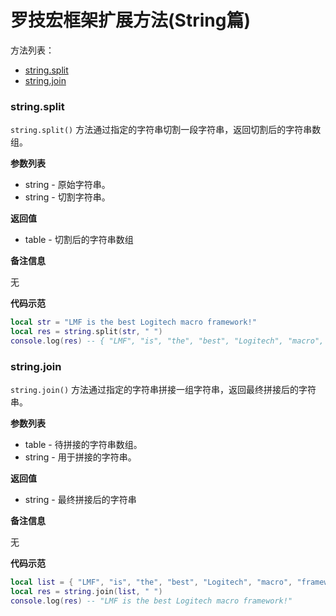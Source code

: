 # 罗技宏框架扩展方法(String篇)

方法列表：
* [string.split](#stringsplit)
* [string.join](#stringjoin)

### **string.split**
`string.split()` 方法通过指定的字符串切割一段字符串，返回切割后的字符串数组。

**参数列表**

* string - 原始字符串。
* string - 切割字符串。

**返回值**

* table - 切割后的字符串数组

**备注信息**

无

**代码示范**

```Lua
local str = "LMF is the best Logitech macro framework!"
local res = string.split(str, " ")
console.log(res) -- { "LMF", "is", "the", "best", "Logitech", "macro", "framework!" }
```

### **string.join**
`string.join()` 方法通过指定的字符串拼接一组字符串，返回最终拼接后的字符串。

**参数列表**

* table - 待拼接的字符串数组。
* string - 用于拼接的字符串。

**返回值**

* string - 最终拼接后的字符串

**备注信息**

无

**代码示范**

```Lua
local list = { "LMF", "is", "the", "best", "Logitech", "macro", "framework!" }
local res = string.join(list, " ")
console.log(res) -- "LMF is the best Logitech macro framework!" 
```
